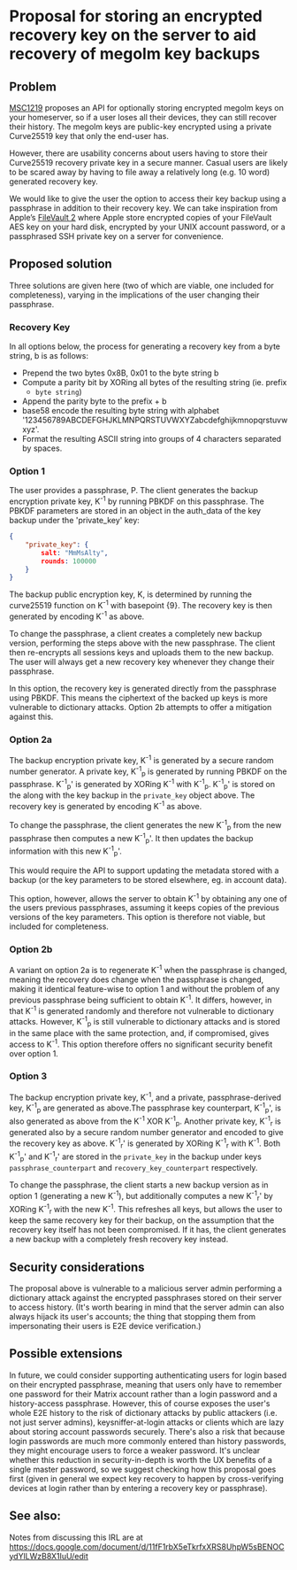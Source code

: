 # Proposal for storing an encrypted recovery key on the server to aid recovery of megolm key backups

## Problem

[MSC1219](https://github.com/matrix-org/matrix-doc/issues/1219) proposes an API
for optionally storing encrypted megolm keys on your homeserver, so if a user
loses all their devices, they can still recover their history.  The megolm keys
are public-key encrypted using a private Curve25519 key that only the end-user
has.

However, there are usability concerns about users having to store their
Curve25519 recovery private key in a secure manner.  Casual users are likely to
be scared away by having to file away a relatively long (e.g. 10 word)
generated recovery key.

We would like to give the user the option to access their key backup using a
passphrase in addition to their recovery key. We can take inspiration from
Apple’s [FileVault 2](https://hal.inria.fr/hal-01460615/document) where Apple
store encrypted copies of your FileVault AES key on your hard disk, encrypted
by your UNIX account password, or a passphrased SSH private key on a server for
convenience.

## Proposed solution

Three solutions are given here (two of which are viable, one included for
completeness), varying in the implications of the user changing their
passphrase.

### Recovery Key

In all options below, the process for generating a recovery key from a byte
string, b is as follows:
 * Prepend the two bytes 0x8B, 0x01 to the byte string b
 * Compute a parity bit by XORing all bytes of the resulting string (ie. prefix
   + `byte string`)
 * Append the parity byte to the prefix + b
 * base58 encode the resulting byte string with alphabet
   '123456789ABCDEFGHJKLMNPQRSTUVWXYZabcdefghijkmnopqrstuvwxyz'.
 * Format the resulting ASCII string into groups of 4 characters separated by
   spaces.

### Option 1

The user provides a passphrase, P. The client generates the backup encryption
private key, K<sup>-1</sup> by running PBKDF on this passphrase. The PBKDF
parameters are stored in an object in the auth_data of the key backup under the
'private_key' key:

```json
{
    "private_key": {
        salt: "MmMsAlty",
        rounds: 100000
    }
}
```

The backup public encryption key, K, is determined by running the curve25519
function on K<sup>-1</sup> with basepoint {9}. The recovery key is then
generated by encoding K<sup>-1</sup> as above.

To change the passphrase, a client creates a completely new backup version,
performing the steps above with the new passphrase. The client then re-encrypts
all sessions keys and uploads them to the new backup. The user will always get
a new recovery key whenever they change their passphrase.

In this option, the recovery key is generated directly from the passphrase
using PBKDF. This means the ciphertext of the backed up keys is more vulnerable
to dictionary attacks. Option 2b attempts to offer a mitigation against this.

### Option 2a

The backup encryption private key, K<sup>-1</sup> is generated by a secure
random number generator. A private key, K<sup>-1</sup><sub>p</sub> is generated
by running PBKDF on the passphrase. K<sup>-1</sup><sub>p</sub>' is generated by
XORing K<sup>-1</sup> with K<sup>-1</sup><sub>p</sub>.
K<sup>-1</sup><sub>p</sub>' is stored on the along with the key backup in the
`private_key` object above. The recovery key is generated by encoding
K<sup>-1</sup> as above.

To change the passphrase, the client generates the new
K<sup>-1</sup><sub>p</sub> from the new passphrase then computes a new
K<sup>-1</sup><sub>p</sub>'. It then updates the backup information with this
new K<sup>-1</sup><sub>p</sub>'.

This would require the API to support updating the metadata stored with a
backup (or the key parameters to be stored elsewhere, eg. in account data).

This option, however, allows the server to obtain K<sup>-1</sup> by obtaining
any one of the users previous passphrases, assuming it keeps copies of the
previous versions of the key parameters. This option is therefore not viable,
but included for completeness.

### Option 2b

A variant on option 2a is to regenerate K<sup>-1</sup> when the passphrase is
changed, meaning the recovery does change when the passphrase is changed,
making it identical feature-wise to option 1 and without the problem of any
previous passphrase being sufficient to obtain K<sup>-1</sup>. It differs,
however, in that K<sup>-1</sup> is generated randomly and therefore not
vulnerable to dictionary attacks. However, K<sup>-1</sup><sub>p</sub> is still
vulnerable to dictionary attacks and is stored in the same place with the same
protection, and, if compromised, gives access to K<sup>-1</sup>. This option
therefore offers no significant security benefit over option 1.

### Option 3

The backup encryption private key, K<sup>-1</sup>, and a private,
passphrase-derived key, K<sup>-1</sup><sub>p</sub> are generated as above.The
passphrase key counterpart, K<sup>-1</sup><sub>p</sub>', is also generated as
above from the K<sup>-1</sup> XOR K<sup>-1</sup><sub>p</sub>. Another private
key, K<sup>-1</sup><sub>r</sub> is generated also by a secure random number
generator and encoded to give the recovery key as above.
K<sup>-1</sup><sub>r</sub>' is generated by XORing K<sup>-1</sup><sub>r</sub>
with K<sup>-1</sup>. Both K<sup>-1</sup><sub>p</sub>' and
K<sup>-1</sup><sub>r</sub>' are stored in the `private_key` in the backup under
keys `passphrase_counterpart` and `recovery_key_counterpart` respectively.

To change the passphrase, the client starts a new backup version as in option 1
(generating a new K<sup>-1</sup>), but additionally computes a new
K<sup>-1</sup><sub>r</sub>' by XORing K<sup>-1</sup><sub>r</sub> with the new
K<sup>-1</sup>. This refreshes all keys, but allows the user to keep the same
recovery key for their backup, on the assumption that the recovery key itself
has not been compromised. If it has, the client generates a new backup with a
completely fresh recovery key instead.

## Security considerations

The proposal above is vulnerable to a malicious server admin performing a
dictionary attack against the encrypted passphrases stored on their server to
access history.  (It's worth bearing in mind that the server admin can also
always hijack its user's accounts; the thing that stopping them from
impersonating their users is E2E device verification.)

## Possible extensions

In future, we could consider supporting authenticating users for login based on
their encrypted passphrase, meaning that users only have to remember one
password for their Matrix account rather than a login password and a
history-access passphrase.  However, this of course exposes the user's whole
E2E history to the risk of dictionary attacks by public attackers (i.e. not
just server admins), keysniffer-at-login attacks or clients which are lazy
about storing account passwords securely.  There's also a risk that because
login passwords are much more commonly entered than history passwords, they
might encourage users to force a weaker password.  It's unclear whether this
reduction in security-in-depth is worth the UX benefits of a single master
password, so we suggest checking how this proposal goes first (given in general
we expect key recovery to happen by cross-verifying devices at login rather
than by entering a recovery key or passphrase).

## See also:

Notes from discussing this IRL are at
https://docs.google.com/document/d/11fF1rbX5eTkrfxXRS8UhpW5sBENOCydYlLWzB8X1IuU/edit
